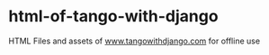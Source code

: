 html-of-tango-with-django
=========================

HTML Files and assets of www.tangowithdjango.com for offline use
